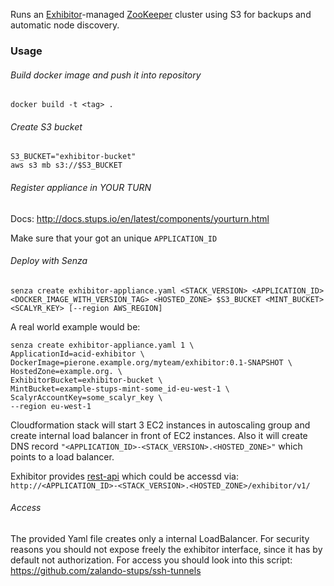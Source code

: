 Runs an [Exhibitor](https://github.com/Netflix/exhibitor)-managed [ZooKeeper](http://zookeeper.apache.org/) cluster using S3 for backups and automatic node discovery.

### Usage

###### Build docker image and push it into repository
```
docker build -t <tag> .
```

###### Create S3 bucket
```
S3_BUCKET="exhibitor-bucket"
aws s3 mb s3://$S3_BUCKET
```

###### Register appliance in YOUR TURN
Docs: http://docs.stups.io/en/latest/components/yourturn.html

Make sure that your got an unique ```APPLICATION_ID```

###### Deploy with Senza
```
senza create exhibitor-appliance.yaml <STACK_VERSION> <APPLICATION_ID> <DOCKER_IMAGE_WITH_VERSION_TAG> <HOSTED_ZONE> $S3_BUCKET <MINT_BUCKET> <SCALYR_KEY> [--region AWS_REGION]
```

A real world example would be:

	senza create exhibitor-appliance.yaml 1 \
	ApplicationId=acid-exhibitor \
	DockerImage=pierone.example.org/myteam/exhibitor:0.1-SNAPSHOT \
	HostedZone=example.org. \
	ExhibitorBucket=exhibitor-bucket \
	MintBucket=example-stups-mint-some_id-eu-west-1 \
	ScalyrAccountKey=some_scalyr_key \
	--region eu-west-1

Cloudformation stack will start 3 EC2 instances in autoscaling group and create internal load balancer in front of EC2 instances. Also it will create DNS record ```"<APPLICATION_ID>-<STACK_VERSION>.<HOSTED_ZONE>"``` which points to a load balancer.

Exhibitor provides [rest-api](https://github.com/Netflix/exhibitor/wiki/REST-Introduction) which could be accessd via: ```http://<APPLICATION_ID>-<STACK_VERSION>.<HOSTED_ZONE>/exhibitor/v1/```

###### Access

The provided Yaml file creates only a internal LoadBalancer. For security reasons you should not expose freely the exhibitor interface, since it has by default not authorization. For access you should look into this script: https://github.com/zalando-stups/ssh-tunnels

